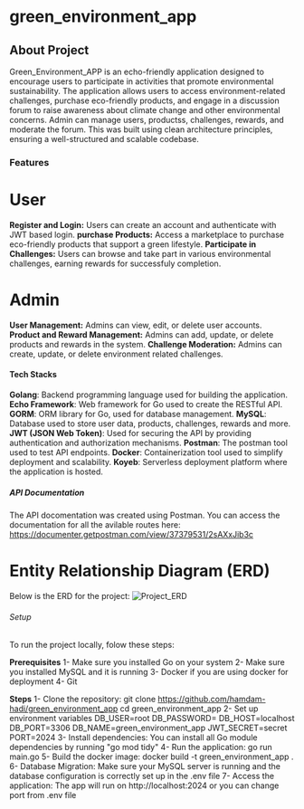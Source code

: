 # green_environment_app

## About Project
Green_Environment_APP is an echo-friendly application designed to encourage users to participate in activities that promote environmental sustainability. The application allows users to access environment-related challenges, purchase eco-friendly products, and engage in a discussion forum to raise awareness about climate change and other environmental concerns. Admin can manage users, productss, challenges, rewards, and moderate the forum. This was built using clean architecture principles, ensuring a well-structured and scalable codebase.

### Features

# User
 __Register and Login:__
 Users can create an account and authenticate with JWT based login.
 __purchase Products:__
 Access a marketplace to purchase eco-friendly products that support a green lifestyle.
 __Participate in Challenges:__ 
 Users can browse and take part in various environmental challenges, earning rewards for successfuly completion.

# Admin
 __User Management:__
 Admins can view, edit, or delete user accounts.
 __Product and Reward Management:__
 Admins can add, update, or delete products and rewards in the system.
 __Challenge Moderation:__ 
 Admins can create, update, or delete environment related challenges.

 #### Tech Stacks
 __Golang__: Backend programming language used for building the application.
 __Echo Framework__: Web framework for Go used to create the RESTful API.
 __GORM__: ORM library for Go, used for database management.
 __MySQL__: Database used to store user data, products, challenges, rewards and more.
 __JWT (JSON Web Token)__: Used for securing the API by providing authentication and authorization mechanisms.
 __Postman__: The postman tool used to test API endpoints.
 __Docker__: Containerization tool used to simplify deployment and scalability.
 __Koyeb__: Serverless deployment platform where the application is hosted.

 ##### API Documentation
 The API docomentation was created using Postman. You can access the documentation for all the avilable routes here:
 https://documenter.getpostman.com/view/37379531/2sAXxJib3c

 # Entity Relationship Diagram (ERD)
 Below is the ERD for the project:
 ![Project_ERD](https://github.com/user-attachments/assets/148f5306-668f-423f-bf2d-459ff6a3b70b)


 ###### Setup
 To run the project locally, folow these steps:

__Prerequisites__
 1- Make sure you installed Go on your system
 2- Make sure you installed MySQL and it is running
 3- Docker if you are using docker for deployment
 4- Git

__Steps__
 1- Clone the repository: git clone https://github.com/hamdam-hadi/green_environment_app cd green_environment_app
 2- Set up environment variables
 DB_USER=root
 DB_PASSWORD=
 DB_HOST=localhost
 DB_PORT=3306
 DB_NAME=green_environment_app
 JWT_SECRET=secret
 PORT=2024
 3- Install dependencies: You can install all Go module dependencies by running "go mod tidy"
 4- Run the application: go run main.go
 5- Build the docker image: docker build -t green_environment_app .
 6- Database Migration: Make sure your MySQL server is running and the database configuration is correctly set up in the .env file
 7- Access the application: The app will run on http://localhost:2024 or you can change port from .env file




